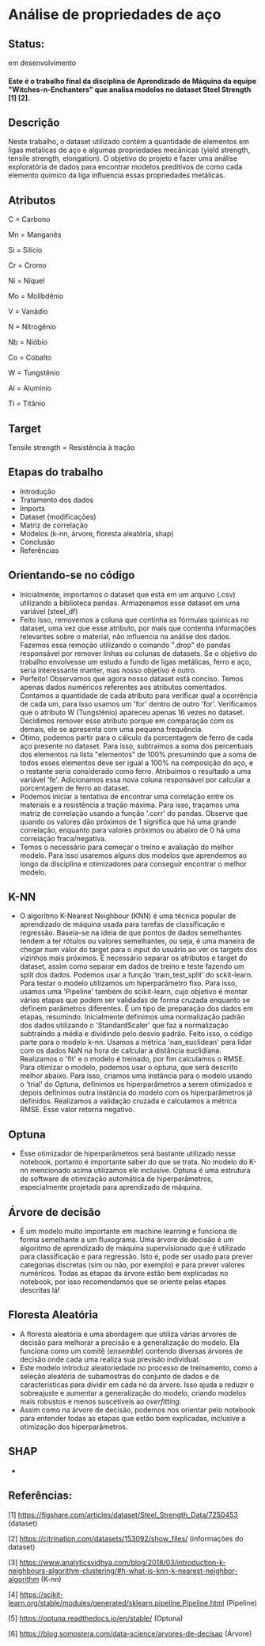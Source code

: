 # Análise de propriedades de aço
## Status:
em desenvolvimento

#### Este é o trabalho final da disciplina de Aprendizado de Máquina da equipe "Witches-n-Enchanters" que analisa modelos no dataset Steel Strength [1] [2].

## Descrição
Neste trabalho, o dataset utilizado contém a quantidade de elementos em ligas metálicas de aço e algumas propriedades mecânicas (yield strength,	tensile strength,	elongation). O objetivo do projeto é fazer uma análise exploratória de dados para encontrar modelos preditivos de como cada elemento químico da liga influencia essas propriedades metálicas.

## Atributos
C = Carbono

Mn = Manganês

Si = Silício

Cr = Cromo

Ni = Níquel

Mo = Molibdênio

V = Vanádio

N = Nitrogênio

Nb = Nióbio

Co = Cobalto

W = Tungstênio

Al = Alumínio

Ti = Titânio


## Target

Tensile strength = Resistência à tração 

## Etapas do trabalho
- Introdução
- Tratamento dos dados
- Imports
- Dataset (modificações)
- Matriz de correlação
- Modelos (k-nn, árvore, floresta aleatória, shap)
- Conclusão
- Referências

## Orientando-se no código
- Inicialmente, importamos o dataset que está em um arquivo (.csv) utilizando a biblioteca pandas. Armazenamos esse dataset em uma variável (steel_df)
- Feito isso, removemos a coluna que continha as fórmulas químicas no dataset, uma vez que esse atributo, por mais que contenha informações relevantes sobre o material, não influencia na análise dos dados. Fazemos essa remoção  utilizando o comando ".drop" do pandas responsável por remover linhas ou colunas de datasets. Se o objetivo do trabalho envolvesse um estudo a fundo de ligas metálicas, ferro e aço, seria interessante manter, mas nosso objetivo é outro.
- Perfeito! Observamos que agora nosso dataset está conciso. Temos apenas dados numéricos referentes aos atributos comentados. Contamos a quantidade de cada atributo para verificar qual a ocorrência de cada um, para isso usamos um 'for' dentro de outro 'for'. Verificamos que o atributo W (Tungstênio) apareceu apenas 16 vezes no dataset. Decidimos remover esse atributo porque em comparação com os demais, ele se apresenta com uma pequena frequência.
- Ótimo, podemos partir para o cálculo da porcentagem de ferro de cada aço presente no dataset. Para isso, subtraimos a soma dos percentuais dos elementos na lista "elementos" de 100% presumindo que a soma de todos esses elementos deve ser igual a 100% na composição do aço, e o restante seria considerado como ferro. Atribuimos o resultado a uma variável 'fe'. Adicionamos essa nova coluna responsável por calcular a porcentagem de ferro ao dataset.
- Podemos iniciar a tentativa de encontrar uma correlação entre os materiais e a resistência a tração máxima. Para isso, traçamos uma matriz de correlação usando a função '.corr' do pandas. Observe que quando os valores dão próximos de 1 significa que há uma grande correlação, enquanto para valores próximos ou abaixo de 0 há uma correlação fraca/negativa.
- Temos o necessário para começar o treino e avaliação do melhor modelo. Para isso usaremos alguns dos modelos que aprendemos ao longo da disciplina e otimizadores para conseguir encontrar o melhor modelo.

## K-NN
- O algoritmo K-Nearest Neighbour (KNN) é uma técnica popular de aprendizado de máquina usada para tarefas de classificação e regressão. Baseia-se na ideia de que pontos de dados semelhantes tendem a ter rótulos ou valores semelhantes, ou seja, é uma maneira de chegar num valor do target para o input do usuário ao ver os targets dos vizinhos mais próximos. É necessário separar os atributos e target do dataset, assim como separar em dados de treino e teste fazendo um split dos dados. Podemos usar a função 'train_test_split' do sckit-learn. Para testar o modelo utilizamos um hiperparâmetro fixo. Para isso, usamos uma 'Pipeline' também do scikit-learn, cujo objetivo é montar várias etapas que podem ser validadas de forma cruzada enquanto se definem parâmetros diferentes. É um tipo de preparação dos dados em etapas, resumindo. Inicialmente definimos uma normalização padrão dos dados utilizando o 'StandardScaler' que faz a normalização subtraindo a média e dividindo pelo desvio padrão. Feito isso, o código parte para o modelo k-nn. Usamos a métrica 'nan_euclidean' para lidar com os dados NaN na hora de calcular a distância euclidiana. Realizamos o 'fit' e o modelo é treinado, por fim calculamos o RMSE. Para otimizar o modelo, podemos usar o optuna, que será descrito melhor abaixo. Para isso, criamos uma instância para o modelo usando o 'trial' do Optuna, definimos os hiperparâmetros a serem otimizados e depois definimos outra instância do modelo com os hiperparâmetros já definidos. Realizamos a validação cruzada e calculamos a métrica RMSE. Esse valor retorna negativo.

## Optuna 
- Esse otimizador de hiperparâmetros será bastante utilizado nesse notebook, portanto é importante saber do que se trata. No modelo do K-nn mencionado acima utilizamos ele inclusive. Optuna é uma estrutura de software de otimização automática de hiperparâmetros, especialmente projetada para aprendizado de máquina.

## Árvore de decisão
- É um modelo muito importante em machine learning e funciona de forma semelhante a um fluxograma. Uma árvore de decisão é um algoritmo de aprendizado de máquina supervisionado que é utilizado para classificação e para regressão. Isto é, pode ser usado para prever categorias discretas (sim ou não, por exemplo) e para prever valores numéricos. Todas as etapas da árvore estão bem explicadas no notebook, por isso recomendamos que se oriente pelas etapas descritas lá!

## Floresta Aleatória
- A floresta aleatória é uma abordagem que utiliza várias árvores de decisão para melhorar a precisão e a generalização do modelo. Ela funciona como um comitê (*ensemble*) contendo diversas árvores de decisão onde cada uma realiza sua previsão individual.
- Este modelo introduz aleatoriedade no processo de treinamento, como a seleção aleatória de subamostras do conjunto de dados e de características para dividir em cada nó da árvore. Isso ajuda a reduzir o sobreajuste e aumentar a generalização do modelo, criando modelos mais robustos e menos suscetíveis ao *overfitting*.
- Assim como na árvore de decisão, podemos nos orientar pelo notebook para entender todas as etapas que estão bem explicadas, inclusive a otimização dos hiperparâmetros.

## SHAP
- 

## Referências:
[1] https://figshare.com/articles/dataset/Steel_Strength_Data/7250453 (dataset)

[2] https://citrination.com/datasets/153092/show_files/ (informações do dataset)

[3] https://www.analyticsvidhya.com/blog/2018/03/introduction-k-neighbours-algorithm-clustering/#h-what-is-knn-k-nearest-neighbor-algorithm (K-nn)

[4] https://scikit-learn.org/stable/modules/generated/sklearn.pipeline.Pipeline.html (Pipeline)

[5] https://optuna.readthedocs.io/en/stable/ (Optuna)

[6] https://blog.somostera.com/data-science/arvores-de-decisao (Árvore)
